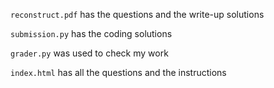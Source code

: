 ```reconstruct.pdf``` has the questions and the write-up solutions 

```submission.py``` has the coding solutions

```grader.py``` was used to check my work

```index.html``` has all the questions and the instructions
